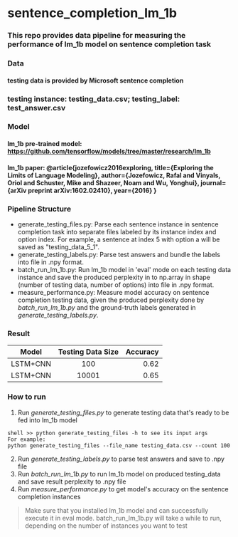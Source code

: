 # sentence_completion_lm_1b

### This repo provides data pipeline for measuring the performance of lm_1b model on sentence completion task

### Data
#### testing data is provided by Microsoft sentence completion
### testing instance: testing_data.csv; testing_label: test_answer.csv

### Model
#### lm_1b pre-trained model: https://github.com/tensorflow/models/tree/master/research/lm_1b
#### lm_1b paper: @article{jozefowicz2016exploring, title={Exploring the Limits of Language Modeling}, author={Jozefowicz, Rafal and Vinyals, Oriol and Schuster, Mike and Shazeer, Noam and Wu, Yonghui}, journal={arXiv preprint arXiv:1602.02410}, year={2016} }

### Pipeline Structure
* generate_testing_files.py: Parse each sentence instance in sentence completion task into separate files labeled by its instance index and option index. For example, a sentence at index 5 with option a will be saved as "testing_data_5_1".
* generate_testing_labels.py: Parse test answers and bundle the labels into file in .npy format.
* batch_run_lm_1b.py: Run lm_1b model in 'eval' mode on each testing data instance and save the produced perplexity in to np.array in shape (number of testing data, number of options) into file in .npy format.
* measure_performance.py: Measure model accuracy on sentence completion testing data, given the produced perplexity done by _batch_run_lm_1b.py_ and the ground-truth labels generated in _generate_testing_labels.py_.

### Result
| Model         | Testing Data Size | Accuracy  |
| ------------- |:-----------------:| ---------:|
| LSTM+CNN      | 100               | 0.62      |
| LSTM+CNN      | 10001             | 0.65      |

### How to run
1. Run _generate_testing_files.py_ to generate testing data that's ready to be fed into lm_1b model
```
shell >> python generate_testing_files -h to see its input args
For example:
python generate_testing_files --file_name testing_data.csv --count 100
```
2. Run _generate_testing_labels.py_ to parse test answers and save to .npy file
3. Run _batch_run_lm_1b.py_ to run lm_1b model on produced testing_data and save result perplexity to .npy file
4. Run _measure_performance.py_ to get model's accuracy on the sentence completion instances
> Make sure that you installed lm_1b model and can successfully execute it in eval mode.
> batch_run_lm_1b.py will take a while to run, depending on the number of instances you want to test
